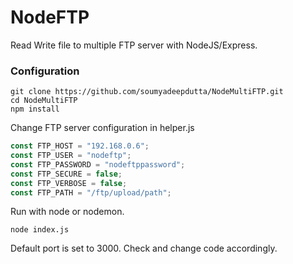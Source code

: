 # NodeFTP

Read Write file to multiple FTP server with NodeJS/Express.

### Configuration

```console
git clone https://github.com/soumyadeepdutta/NodeMultiFTP.git
cd NodeMultiFTP
npm install
```

Change FTP server configuration in helper.js

```javascript
const FTP_HOST = "192.168.0.6";
const FTP_USER = "nodeftp";
const FTP_PASSWORD = "nodeftppassword";
const FTP_SECURE = false;
const FTP_VERBOSE = false;
const FTP_PATH = "/ftp/upload/path";
```

Run with node or nodemon.

```console
node index.js
```

Default port is set to 3000. Check and change code accordingly.

